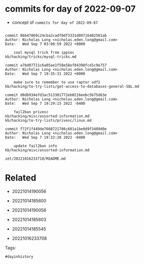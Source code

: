# commits for day of 2022-09-07

- concept of `commits for day of 2022-09-07`

```

commit 86b47869c24cba2cadf0df3331d09716402501ab
Author: Nicholas Long <nicholas.eden.long@gmail.com>
Date:   Wed Sep 7 03:08:59 2022 +0000

    cool mysql trick from ippsec
kb/hacking/tricks/mysql-tricks.md

commit a7bd07721c6a05ae1f58e58ef84390fcd1c9e757
Author: Nicholas Long <nicholas.eden.long@gmail.com>
Date:   Wed Sep 7 19:35:31 2022 +0000

    make sure to remember to use raptor udf2
kb/hacking/to-try-lists/got-access-to-databases-general-SQL.md

commit d0db934efd3ac513301772eb0216eebc5b75d63e
Author: Nicholas Long <nicholas.eden.long@gmail.com>
Date:   Wed Sep 7 19:29:15 2022 -0400

    fail2ban privesc
kb/hacking/misc/assorted-information.md
kb/hacking/to-try-lists/privesc/linux.md

commit f72f1f449de7660721786c601a1be0d9f3409d0e
Author: Nicholas Long <nicholas.eden.long@gmail.com>
Date:   Wed Sep 7 19:32:28 2022 -0400

    update fail2ban info
kb/hacking/misc/assorted-information.md
```

` zet/20221016233710/README.md `

# Related

- 20221014190056

- 20221014185600

- 20221014190056

- 20221014185603

- 20221014185545

- 20221016233708

Tags:

    #dayinhistory
